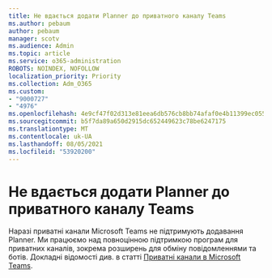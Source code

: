 ```yaml
---
title: Не вдається додати Planner до приватного каналу Teams
ms.author: pebaum
author: pebaum
manager: scotv
ms.audience: Admin
ms.topic: article
ms.service: o365-administration
ROBOTS: NOINDEX, NOFOLLOW
localization_priority: Priority
ms.collection: Adm_O365
ms.custom:
- "9000727"
- "4976"
ms.openlocfilehash: 4e9cf47f02d313e81eea6db576cb8bb74afaf0e4b11399ec0557bd771709491a
ms.sourcegitcommit: b5f7da89a650d2915dc652449623c78be6247175
ms.translationtype: MT
ms.contentlocale: uk-UA
ms.lasthandoff: 08/05/2021
ms.locfileid: "53920200"
---
```

# <a name="unable-to-add-planner-to-a-teams-private-channel"></a>Не вдається додати Planner до приватного каналу Teams

Наразі приватні канали Microsoft Teams не підтримують додавання Planner.  Ми працюємо над повноцінною підтримкою програм для приватних каналів, зокрема розширень для обміну повідомленнями та ботів. Докладні відомості див. в статті [Приватні канали в Microsoft Teams](https://docs.microsoft.com/microsoftteams/private-channels#what-you-need-to-know-about-private-channels).
